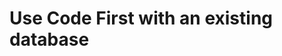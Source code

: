 # Use Code First with an existing database

<!--stackedit_data:
eyJoaXN0b3J5IjpbLTY5NDQ5NTc5Ml19
-->